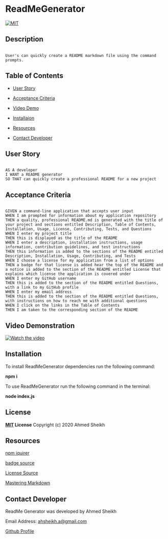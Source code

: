 # ReadMeGenerator

[![MIT](https://img.shields.io/badge/License-MIT-green.svg)](https://opensource.org/licenses/MIT)

## Description

```

User's can quickly create a README markdown file using the command prompts.

```



## Table of Contents

* [User Story](##User-Story)

* [Acceptance Criteria](##Acceptance-Criteria)

* [Video Demo](##Video-Demo)

* [Installaion](##Installation)

* [Resources](##Resources)

* [Contact Developer](##Contact-Developer)


## User Story

```

AS A developer
I WANT a README generator
SO THAT can quickly create a professional README for a new project

```

## Acceptance Criteria

```

GIVEN a command-line application that accepts user input
WHEN I am prompted for information about my application repository
THEN a quality, professional README.md is generated with the title of your project and sections entitled Description, Table of Contents, Installation, Usage, License, Contributing, Tests, and Questions
WHEN I enter my project title
THEN this is displayed as the title of the README
WHEN I enter a description, installation instructions, usage information, contribution guidelines, and test instructions
THEN this information is added to the sections of the README entitled Description, Installation, Usage, Contributing, and Tests
WHEN I choose a license for my application from a list of options
THEN a badge for that license is added hear the top of the README and a notice is added to the section of the README entitled License that explains which license the application is covered under
WHEN I enter my GitHub username
THEN this is added to the section of the README entitled Questions, with a link to my GitHub profile
WHEN I enter my email address
THEN this is added to the section of the README entitled Questions, with instructions on how to reach me with additional questions
WHEN I click on the links in the Table of Contents
THEN I am taken to the corresponding section of the README

```

## Video Demonstration


[![Watch the video](https://github.com/achampigny4/ReadMeGenerator/blob/master/assets/ReadMeGeneratorGIFVideo.gif?raw=true)](https://www.youtube.com/watch?v=g3ii2wMfKw0)

## Installation

To install ReadMeGenerator dependencies run the following command: 

**npm i**

To use ReadMeGenerator run the following command in the terminal:

**node index.js**

## License

**[MIT](https://opensource.org/licenses/MIT) License**
Copyright (c) 2020 Ahmed Sheikh

## Resources

[npm iquirer](https://www.npmjs.com/package/inquirer)

[badge source](https://gist.github.com/lukas-h/2a5d00690736b4c3a7ba#apache-20-license)

[License Source](https://choosealicense.com/licenses/mit/)

[Mastering Markdown](https://guides.github.com/features/mastering-markdown/)

## Contact Developer

ReadMe Generator was developed by Ahmed Sheikh 

Email Address: ahsheikh.a@gmail.com

[Github Profile](https://github.com/ASheikh-io)